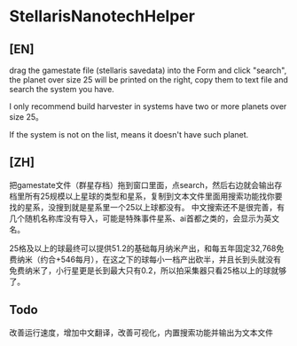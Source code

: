 # StellarisNanotechHelper

## [EN]
drag the gamestate file (stellaris savedata) into the Form and click "search", the planet over size 25 will be printed on the right, copy them to text file and search the system you have. 

I only recommend build harvester in systems have two or more planets over size 25。

If the system is not on the list, means it doesn't have such planet.



## [ZH]
把gamestate文件（群星存档）拖到窗口里面，点search，然后右边就会输出存档里所有25规模以上星球的类型和星系，复制到文本文件里面用搜索功能找你要找的星系，没搜到就是星系里一个25以上球都没有。
中文搜索还不是很完善，有几个随机名称库没有导入，可能是特殊事件星系、ai首都之类的，会显示为英文名。

25格及以上的球最终可以提供51.2的基础每月纳米产出，和每五年固定32,768免费纳米（约合+546每月），在这之下的球每小一档产出砍半，并且长到头就没有免费纳米了，小行星更是长到最大只有0.2，所以拍采集器只看25格以上的球就够了。


## Todo
改善运行速度，增加中文翻译，改善可视化，内置搜索功能并输出为文本文件
